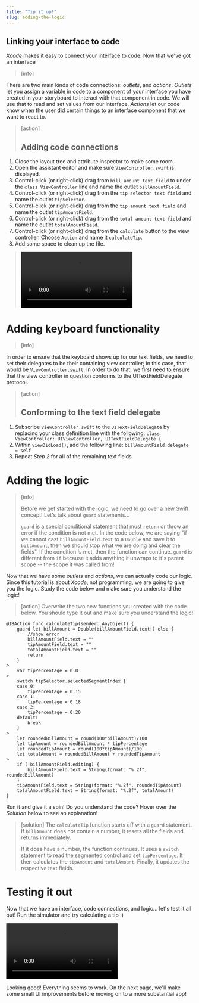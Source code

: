 ```yaml
---
title: "Tip it up!"
slug: adding-the-logic
---
```


## Linking your interface to code

_Xcode_ makes it easy to connect your interface to code. Now that we've got an interface

>[info]
>
There are two main kinds of code connections: _outlets_, and _actions_. _Outlets_ let you assign a variable in code to a component of your interface you have created in your storyboard to interact with that component in code. We will use that to read and set values from our interface. _Actions_ let our code know when the user did certain things to an interface component that we want to react to.

<!--  -->

>[action]
> ## Adding code connections
>
1. Close the layout tree and attribute inspector to make some room.
1. Open the assistant editor and make sure `ViewController.swift` is displayed.
1. Control-click (or right-click) drag from `bill amount text field` to under the `class ViewController` line and name the outlet `billAmountField`.
1. Control-click (or right-click) drag from the `tip selector text field` and name the outlet `tipSelector`.
1. Control-click (or right-click) drag from the `tip amount text field` and name the outlet `tipAmountField`.
1. Control-click (or right-click) drag from the `total amount text field` and name the outlet `totalAmountField`.
1. Control-click (or right-click) drag from the `calculate` button to the view controller. Choose `Action` and name it `calculateTip`.
1. Add some space to clean up the file.
>
> ![ms-video](https://s3.amazonaws.com/mgwu-misc/TipCalculator/17_outlets_and_actions.mp4)

# Adding keyboard functionality

>[info]
>
In order to ensure that the keyboard shows up for our text fields, we need to set their delegates to be their containing view controller; in this case, that would be `ViewController.swift`. In order to do that, we first need to ensure that the view controller in question conforms to the UITextFieldDelegate protocol.

<!--  -->

>[action]
> ## Conforming to the text field delegate
>
1. Subscribe `ViewController.swift` to the `UITextFieldDelegate` by replacing your class definition line with the following: `class ViewController: UIViewController, UITextFieldDelegate {`
1. Within `viewDidLoad()`, add the following line: `billAmountField.delegate = self`
1. Repeat _Step 2_ for all of the remaining text fields
>

# Adding the logic

> [info]
>
> Before we get started with the logic, we need to go over a new Swift concept! Let's talk about `guard` statements...
>
> `guard` is a special conditional statement that must `return` or throw an error if the condition is not met. In the code below, we are saying "if we cannot cast `billAmountField.text` to a `Double` and save it to `billAmount`, then we should stop what we are doing and clear the fields". If the condition _is_ met, then the function can continue. `guard` is different from `if` because it adds anything it unwraps to it's parent scope -- the scope it was called from!

Now that we have some _outlets_ and _actions_, we can actually code our logic. Since this tutorial is about _Xcode_, not programming, we are going to give you the logic. Study the code below and make sure you understand the logic!

> [action]
> Overwrite the two new functions you created with the code below. You should type it out and make sure you understand the logic!
>
```
@IBAction func calculateTip(sender: AnyObject) {
    guard let billAmount = Double(billAmountField.text!) else {
        //show error
        billAmountField.text = ""
        tipAmountField.text = ""
        totalAmountField.text = ""
        return
    }
>
    var tipPercentage = 0.0
>    
    switch tipSelector.selectedSegmentIndex {
    case 0:
        tipPercentage = 0.15
    case 1:
        tipPercentage = 0.18
    case 2:
        tipPercentage = 0.20
    default:
        break
    }
>
    let roundedBillAmount = round(100*billAmount)/100
    let tipAmount = roundedBillAmount * tipPercentage
    let roundedTipAmount = round(100*tipAmount)/100
    let totalAmount = roundedBillAmount + roundedTipAmount
>
    if (!billAmountField.editing) {
        billAmountField.text = String(format: "%.2f", roundedBillAmount)
    }
    tipAmountField.text = String(format: "%.2f", roundedTipAmount)
    totalAmountField.text = String(format: "%.2f", totalAmount)
}
```
>
Run it and give it a spin! Do you understand the code? Hover over the _Solution_ below to see an explanation!

<!--  -->

> [solution]
> The `calculateTip` function starts off with a `guard` statement. If `billAmount` does not contain a number, it resets all the fields and returns immediately.
>
> If it does have a number, the function continues. It uses a `switch` statement to read the segmented control and set `tipPercentage`. It then calculates the `tipAmount` and `totalAmount`. Finally, it updates the respective text fields.

# Testing it out

Now that we have an interface, code connections, and logic... let's test it all out! Run the simulator and try calculating a tip :)

![ms-video](https://s3.amazonaws.com/mgwu-misc/TipCalculator/18_testing_the_code.mp4)

Looking good! Everything seems to work. On the next page, we'll make some small UI improvements before moving on to a more substantial app!
